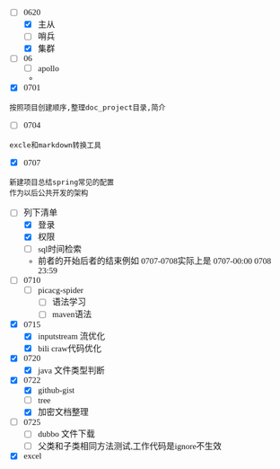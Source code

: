 <span  style="font-family: Simsun,serif; font-size: 15px; ">

- [ ] 0620
    - [x] 主从
    - [ ] 哨兵
    - [x] 集群
- [ ] 06
    - [ ] apollo
    -
- [x] 0701

~~~
按照项目创建顺序,整理doc_project目录,简介
~~~

- [ ] 0704

~~~
excle和markdown转换工具
~~~

- [x] 0707

~~~
新建项目总结spring常见的配置
作为以后公共开发的架构
~~~

- [ ] 列下清单
    - [x] 登录
    - [x] 权限
    - [ ] sql时间检索
    - 前者的开始后者的结束例如 0707-0708实际上是 0707-00:00 0708 23:59
- [ ] 0710
    - [ ] picacg-spider
        - [ ] 语法学习
        - [ ] maven语法
- [x] 0715
    - [x] inputstream 流优化
    - [x] bili craw代码优化
- [x] 0720
    - [x] java 文件类型判断
- [x] 0722
    - [x] github-gist
    - [ ] tree
    - [x] 加密文档整理
- [ ] 0725
    - [ ] dubbo 文件下载
    - [ ] 父类和子类相同方法测试,工作代码是ignore不生效
- [x] excel

</span>